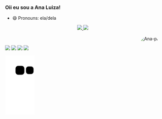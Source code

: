 ### Oii eu sou a Ana Luiza!

- 😄 Pronouns: ela/dela

<div align="center">
  <a href="https://github.com/Ana-Luiza-Ferreira">
    
  <img height="130em" src="https://github-readme-stats.vercel.app/api?username=Ana-Luiza-Ferreira&show_icons=true&theme=dracula&include_all_commits=true&count_private=true"/>
    
  <img height="130em" src="https://github-readme-stats.vercel.app/api/top-langs/?username=Ana-Luiza-Ferreira&layout=compact&langs_count=7&theme=dracula"/>
</div>
  
<div style="display: inline_block"><br>
  <img align="right" alt="Ana-pic" height="130" style="border-radius:50px;" src="https://media.discordapp.net/attachments/946412500998557769/956989719198187620/git.gif.gif?width=582&height=586">
</div>
  
  ##
 
<div> 
  <a href="https://www.instagram.com/ana_luiza_ferns/" target="_blank"><img src="https://img.shields.io/badge/-Instagram-%23E4405F?style=for-the-badge&logo=instagram&logoColor=white" target="_blank"></a>
 <a href="https://discord.gg/Ana Luiza#2674" target="_blank"><img src="https://img.shields.io/badge/Discord-7289DA?style=for-the-badge&logo=discord&logoColor=white" target="_blank"></a> 
  <a href = "mailto:analuizaferreira105@gmail.com"><img src="https://img.shields.io/badge/-Gmail-%23333?style=for-the-badge&logo=gmail&logoColor=white" target="_blank"></a>
  <a href="https://www.linkedin.com/in/ana-luiza-ferreira-b94a2320a/" target="_blank"><img src="https://img.shields.io/badge/-LinkedIn-%230077B5?style=for-the-badge&logo=linkedin&logoColor=white" target="_blank"></a> 
 
  ![Snake animation](https://github.com/Ana-Luiza-Ferreira/Ana-Luiza-Ferreira/blob/output/github-contribution-grid-snake.svg)
 
</div>
